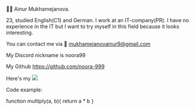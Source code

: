 👱‍♀️ Ainur Mukhamejanova. 

23, studied English(C1) and German. I work at an IT-company(PR). I have no experience in the IT but I want to try myself in this field because it looks interesting.

You can contact me via 📧 mukhamejanovainur9@gmail.com

My Discord nickname is noora99 

My Github https://github.com/noora-999

Here's my [<img src="https://img.shields.io/badge/LinkedIn-0077B5?style=for-the-badge&logo=linkedin&logoColor=white"/>](https://www.linkedin.com/in/ainur-mukhamejanova-88272b244)

Code example:

function multiply(a, b){
  return a * b
}
